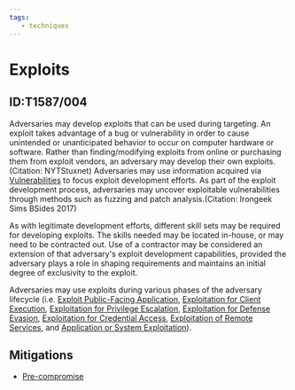 ```yaml
---
tags:
   - techniques
---
```

# Exploits
## ID:T1587/004
Adversaries may develop exploits that can be used during targeting. An exploit takes advantage of a bug or vulnerability in order to cause unintended or unanticipated behavior to occur on computer hardware or software. Rather than finding/modifying exploits from online or purchasing them from exploit vendors, an adversary may develop their own exploits.(Citation: NYTStuxnet) Adversaries may use information acquired via [Vulnerabilities](/mitre/techniques/T1588/006) to focus exploit development efforts. As part of the exploit development process, adversaries may uncover exploitable vulnerabilities through methods such as fuzzing and patch analysis.(Citation: Irongeek Sims BSides 2017)

As with legitimate development efforts, different skill sets may be required for developing exploits. The skills needed may be located in-house, or may need to be contracted out. Use of a contractor may be considered an extension of that adversary's exploit development capabilities, provided the adversary plays a role in shaping requirements and maintains an initial degree of exclusivity to the exploit.

Adversaries may use exploits during various phases of the adversary lifecycle (i.e. [Exploit Public-Facing Application](/mitre/techniques/T1190), [Exploitation for Client Execution](/mitre/techniques/T1203), [Exploitation for Privilege Escalation](/mitre/techniques/T1068), [Exploitation for Defense Evasion](/mitre/techniques/T1211), [Exploitation for Credential Access](/mitre/techniques/T1212), [Exploitation of Remote Services](/mitre/techniques/T1210), and [Application or System Exploitation](/mitre/techniques/T1499/004)).
## Mitigations
* [Pre-compromise](/mitre/mitigations/M1056)
